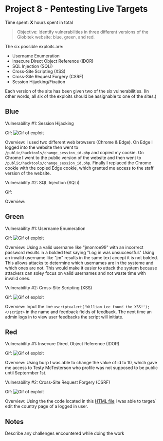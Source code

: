 # Project 8 - Pentesting Live Targets

Time spent: **X** hours spent in total

> Objective: Identify vulnerabilities in three different versions of the Globitek website: blue, green, and red.

The six possible exploits are:
* Username Enumeration
* Insecure Direct Object Reference (IDOR)
* SQL Injection (SQLi)
* Cross-Site Scripting (XSS)
* Cross-Site Request Forgery (CSRF)
* Session Hijacking/Fixation

Each version of the site has been given two of the six vulnerabilities. (In other words, all six of the exploits should be assignable to one of the sites.)

## Blue

Vulnerability #1: Session Hijacking

Gif:
![Gif of exploit](https://github.com/henryjr1/SecureSoftTesting/blob/Week-8/HIGHJACKING.GIF)

Overview:
I used two different web browsers (Chrome & Edge). On Edge I logged into the website then went to ```/public/hacktools/change_session_id.php``` and copied my cookie. On Chrome I went to the public version of the website and then went to ```/public/hacktools/change_session_id.php```. Finally I replaced the Chrome cookie with the copied Edge cookie, which granted me access to the staff version of the website.

Vulnerability #2: SQL Injection (SQLi)

Gif:

Overview:

## Green

Vulnerability #1: Username Enumeration

Gif:
![Gif of exploit](https://github.com/henryjr1/SecureSoftTesting/blob/Week-8/ENUMERATION.GIF)

Overview:
Using a valid username like "jmonroe99" with an incorrect password results in a bolded text saying "Log in was unsuccessful." Using an invalid username like "jm" results in the same text accept it is not bolded. This allows attacks to determine which usernames are in the systeme and which ones are not. This would make it easier to attack the system because attackers can soley focus on valid usernames and not waste time with invalid ones. 

Vulnerability #2: Cross-Site Scripting (XSS)

Gif:
![Gif of exploit](https://github.com/henryjr1/SecureSoftTesting/blob/Week-8/XSS.GIF)

Overview:
Input the line ```<script>alert('William Lee found the XSS!');</script>``` in the name and feedback fields of feedback. The next time an admin logs in to view user feedbacks the script will initiate. 

## Red

Vulnerability #1: Insecure Direct Object Reference (IDOR)

Gif:
![Gif of exploit](https://github.com/henryjr1/SecureSoftTesting/blob/Week-8/IDOR.GIF)

Overview:
Using burp I was able to change the value of id to 10, which gave me access to Testy McTesterson who profile was not supposed to be public until Septermber 1st.

Vulnerability #2: Cross-Site Request Forgery (CSRF)

Gif:
![Gif of exploit](https://github.com/henryjr1/SecureSoftTesting/blob/Week-8/CROSSSITE.GIF)

Overview:
Using the the code located in this [HTML file](https://github.com/henryjr1/SecureSoftTesting/blob/Week-8/csrf.html) I was able to target/ edit the country page of a logged in user. 


## Notes

Describe any challenges encountered while doing the work
